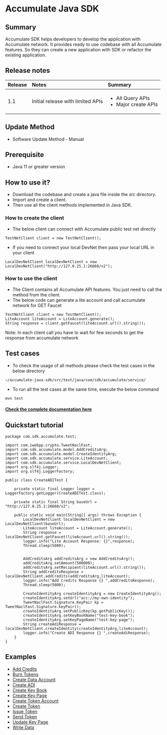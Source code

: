 # Accumulate Java SDK

## Summary
Accumulate SDK helps developers to develop the application with Accumulate network. It provides ready to use codebase with all Accumulate features. So they can create a new application with SDK or refactor the existing application.

## Release notes

| Release | Notes                             | Summary                                                    |
|---------|:----------------------------------|:-----------------------------------------------------------|
| 1.1     | Initial release with limited APIs | <ul><li>All Query APIs</li><li>Major create APIs</li></ul> |

## Update Method
- Software Update Method - Manual

## Prerequisite
- Java 11 or greater version

## How to use it?
- Download the codebase and create a java file inside the src directory.
- Import and create a client.
- Then use all the client methods implemented in Java SDK.
### How to create the client
- The below client can connect with Accumulate public test net directly

``` 
TestNetClient client = new TestNetClient();
```
- If you need to connect your local DevNet then pass your local URL in your client

```
LocalDevNetClient localDevNetClient = new LocalDevNetClient("http://127.0.25.1:26660/v2");
```

### How to use the client
- The Client contains all Accumulate API features. You just need to call the method from the client.
- The below code can generate a lite account and call accumulate network for GET Faucet
```
TestNetClient client = new TestNetClient();
LiteAccount liteAccount = LiteAccount.generate();
String response = client.getFaucet(liteAccount.url().string());
```
Note: In each client call you have to wait for few seconds to get the response from accumulate network

## Test cases
- To check the usage of all methods please check the test cases in the below directory
```
~/accumulate-java-sdk/src/test/java/com/sdk/accumulate/service/
```
- To run all the test cases at the same time, execute the below command 
```
mvn test
```
#### [Check the complete documentation here](https://arsrtech.github.io/accumulate-java-sdk/doc/com/sdk/accumulate/service/Client.html)
## Quickstart tutorial

```
package com.sdk.accumulate.test;

import com.iwebpp.crypto.TweetNaclFast;
import com.sdk.accumulate.model.AddCreditsArg;
import com.sdk.accumulate.model.CreateIdentityArg;
import com.sdk.accumulate.service.LiteAccount;
import com.sdk.accumulate.service.LocalDevNetClient;
import org.slf4j.Logger;
import org.slf4j.LoggerFactory;

public class CreateADITest {

    private static final Logger logger = LoggerFactory.getLogger(CreateADITest.class);

    private static final String baseUrl = "http://127.0.25.1:26660/v2";

    public static void main(String[] args) throws Exception {
        LocalDevNetClient localDevNetClient = new LocalDevNetClient(baseUrl);
        LiteAccount liteAccount = LiteAccount.generate();
        String response = localDevNetClient.getFaucet(liteAccount.url().string());
        logger.info("Lite Account Response: {}",response);
        Thread.sleep(5000);


        AddCreditsArg addCreditsArg = new AddCreditsArg();
        addCreditsArg.setAmount(500000);
        addCreditsArg.setRecipient(liteAccount.url().string());
        String addCreditsResponse = localDevNetClient.addCredits(addCreditsArg,liteAccount);
        logger.info("Add Credits Response {} ",addCreditsResponse);
        Thread.sleep(5000);

        CreateIdentityArg createIdentityArg = new CreateIdentityArg();
        createIdentityArg.setUrl("acc://my-own-identity");
        TweetNaclFast.Signature.KeyPair kp = TweetNaclFast.Signature.keyPair();
        createIdentityArg.setPublicKey(kp.getPublicKey());
        createIdentityArg.setKeyBookName("test-key-book");
        createIdentityArg.setKeyPageName("test-key-page");
        String createAdiResponse = localDevNetClient.createIdentity(createIdentityArg,liteAccount);
        logger.info("Create ADI Response {} ",createAdiResponse);
    }
}
```

## Examples
- [Add Credits](https://github.com/arsrtech/accumulate-java-sdk/blob/master/Examples.md#add-credits)
- [Burn Tokens](https://github.com/arsrtech/accumulate-java-sdk/blob/master/Examples.md#burn-tokens)
- [Create Data Account](https://github.com/arsrtech/accumulate-java-sdk/blob/master/Examples.md#create-data-account)
- [Create ADI](https://github.com/arsrtech/accumulate-java-sdk/blob/master/Examples.md#create-adi)
- [Create Key Book](https://github.com/arsrtech/accumulate-java-sdk/blob/master/Examples.md#create-key-book)
- [Create Key Page](https://github.com/arsrtech/accumulate-java-sdk/blob/master/Examples.md#create-key-page)
- [Create Token Account](https://github.com/arsrtech/accumulate-java-sdk/blob/master/Examples.md#create-token-account)
- [Create Token](https://github.com/arsrtech/accumulate-java-sdk/blob/master/Examples.md#create-token)
- [Issue Token](https://github.com/arsrtech/accumulate-java-sdk/blob/master/Examples.md#issue-token)
- [Send Token](https://github.com/arsrtech/accumulate-java-sdk/blob/master/Examples.md#send-token)
- [Update Key Page](https://github.com/arsrtech/accumulate-java-sdk/blob/master/Examples.md#update-key-page)
- [Write Data](https://github.com/arsrtech/accumulate-java-sdk/blob/master/Examples.md#write-data)
